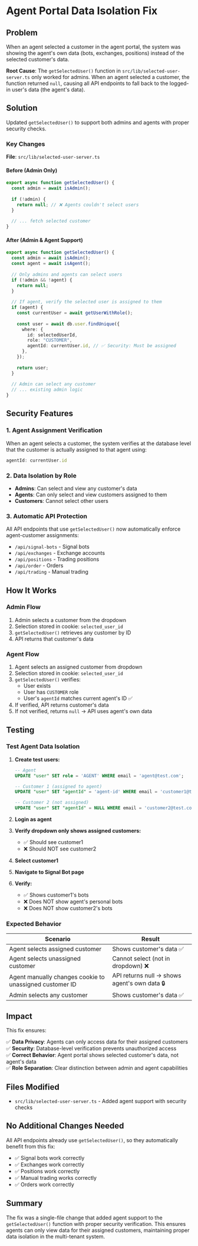 # Agent Portal Data Isolation Fix

## Problem

When an agent selected a customer in the agent portal, the system was showing the agent's own data (bots, exchanges, positions) instead of the selected customer's data.

**Root Cause**: The `getSelectedUser()` function in `src/lib/selected-user-server.ts` only worked for admins. When an agent selected a customer, the function returned `null`, causing all API endpoints to fall back to the logged-in user's data (the agent's data).

## Solution

Updated `getSelectedUser()` to support both admins and agents with proper security checks.

### Key Changes

**File**: `src/lib/selected-user-server.ts`

#### Before (Admin Only)
```typescript
export async function getSelectedUser() {
  const admin = await isAdmin();
  
  if (!admin) {
    return null; // ❌ Agents couldn't select users
  }
  
  // ... fetch selected customer
}
```

#### After (Admin & Agent Support)
```typescript
export async function getSelectedUser() {
  const admin = await isAdmin();
  const agent = await isAgent();
  
  // Only admins and agents can select users
  if (!admin && !agent) {
    return null;
  }
  
  // If agent, verify the selected user is assigned to them
  if (agent) {
    const currentUser = await getUserWithRole();
    
    const user = await db.user.findUnique({
      where: {
        id: selectedUserId,
        role: "CUSTOMER",
        agentId: currentUser.id, // ✅ Security: Must be assigned
      },
    });
    
    return user;
  }
  
  // Admin can select any customer
  // ... existing admin logic
}
```

## Security Features

### 1. **Agent Assignment Verification**
When an agent selects a customer, the system verifies at the database level that the customer is actually assigned to that agent using:
```typescript
agentId: currentUser.id
```

### 2. **Data Isolation by Role**
- **Admins**: Can select and view any customer's data
- **Agents**: Can only select and view customers assigned to them
- **Customers**: Cannot select other users

### 3. **Automatic API Protection**
All API endpoints that use `getSelectedUser()` now automatically enforce agent-customer assignments:

- `/api/signal-bots` - Signal bots
- `/api/exchanges` - Exchange accounts
- `/api/positions` - Trading positions
- `/api/order` - Orders
- `/api/trading` - Manual trading

## How It Works

### Admin Flow
1. Admin selects a customer from the dropdown
2. Selection stored in cookie: `selected_user_id`
3. `getSelectedUser()` retrieves any customer by ID
4. API returns that customer's data

### Agent Flow
1. Agent selects an assigned customer from dropdown
2. Selection stored in cookie: `selected_user_id`
3. `getSelectedUser()` verifies:
   - User exists
   - User has `CUSTOMER` role
   - User's `agentId` matches current agent's ID ✅
4. If verified, API returns customer's data
5. If not verified, returns `null` → API uses agent's own data

## Testing

### Test Agent Data Isolation

1. **Create test users:**
   ```sql
   -- Agent
   UPDATE "user" SET role = 'AGENT' WHERE email = 'agent@test.com';
   
   -- Customer 1 (assigned to agent)
   UPDATE "user" SET "agentId" = 'agent-id' WHERE email = 'customer1@test.com';
   
   -- Customer 2 (not assigned)
   UPDATE "user" SET "agentId" = NULL WHERE email = 'customer2@test.com';
   ```

2. **Login as agent**
3. **Verify dropdown only shows assigned customers:**
   - ✅ Should see customer1
   - ❌ Should NOT see customer2

4. **Select customer1**
5. **Navigate to Signal Bot page**
6. **Verify:**
   - ✅ Shows customer1's bots
   - ❌ Does NOT show agent's personal bots
   - ❌ Does NOT show customer2's bots

### Expected Behavior

| Scenario | Result |
|----------|--------|
| Agent selects assigned customer | Shows customer's data ✅ |
| Agent selects unassigned customer | Cannot select (not in dropdown) ❌ |
| Agent manually changes cookie to unassigned customer ID | API returns null → shows agent's own data 🔒 |
| Admin selects any customer | Shows customer's data ✅ |

## Impact

This fix ensures:

✅ **Data Privacy**: Agents can only access data for their assigned customers  
✅ **Security**: Database-level verification prevents unauthorized access  
✅ **Correct Behavior**: Agent portal shows selected customer's data, not agent's data  
✅ **Role Separation**: Clear distinction between admin and agent capabilities  

## Files Modified

- `src/lib/selected-user-server.ts` - Added agent support with security checks

## No Additional Changes Needed

All API endpoints already use `getSelectedUser()`, so they automatically benefit from this fix:
- ✅ Signal bots work correctly
- ✅ Exchanges work correctly
- ✅ Positions work correctly
- ✅ Manual trading works correctly
- ✅ Orders work correctly

## Summary

The fix was a single-file change that added agent support to the `getSelectedUser()` function with proper security verification. This ensures agents can only view data for their assigned customers, maintaining proper data isolation in the multi-tenant system.

